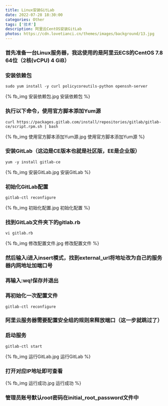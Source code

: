 ```yaml
---
title: Linux安装GitLab
date: 2022-07-28 18:30:00
categories: Other
tags: ['技术'] 
description: 阿里云CentOS安装GitLab
photos: https://cdn.lovetianci.cn/themes/images/background/13.jpg
---
```

<!-- more -->
### 首先准备一台Linux服务器，我这使用的是阿里云ECS的CentOS 7.8 64位（2核(vCPU) 4 GiB）
### 安装依赖包
```shell
sudo yum install -y curl policycoreutils-python openssh-server
```
{% fb_img 安装依赖包.jpg 安装依赖包 %}

### 执行以下命令，使用官方脚本添加Yum源
```shell
curl https://packages.gitlab.com/install/repositories/gitlab/gitlab-ce/script.rpm.sh | bash
```
{% fb_img 使用官方脚本添加Yum源.jpg 使用官方脚本添加Yum源 %}

### 安装GitLab（这边是CE版本也就是社区版，EE是企业版）
```shell
yum -y install gitlab-ce
```
{% fb_img 安装GitLab.jpg 安装GitLab %}

### 初始化GitLab配置
```shell
gitlab-ctl reconfigure
```
{% fb_img 初始化配置.jpg 初始化配置 %}

### 找到GitLab文件夹下的gitlab.rb
```shell
vi gitlab.rb
```
{% fb_img 修改配置文件.jpg 修改配置文件 %}
### 然后输入i进入insert模式，找到external_url将地址改为自己的服务器内网地址加端口号
### 再输入:wq!保存并退出
### 再初始化一次配置文件
```shell
gitlab-ctl reconfigure
```
### 阿里云服务器需要配置安全组的规则来释放端口（这一步就跳过了）
### 启动服务
```shell
gitlab-ctl start
```
{% fb_img 运行GitLab.jpg 运行GitLab %}
### 打开对应IP地址即可查看
{% fb_img 运行成功.jpg 运行成功 %}
### 管理员账号默认root密码在initial_root_password文件中